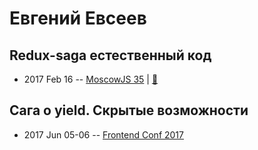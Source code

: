 # Евгений Евсеев

## Redux-saga естественный код
- 2017 Feb 16 -- [MoscowJS 35](https://youtu.be/W4Eboykd8XY?t=6868)  | [:notebook:](http://slides.com/pelid80/redux-saga)  
## Сага о yield. Скрытые возможности
- 2017 Jun 05-06 -- [Frontend Conf 2017](https://www.youtube.com/watch?v=G6DzJk0IQwM)    
